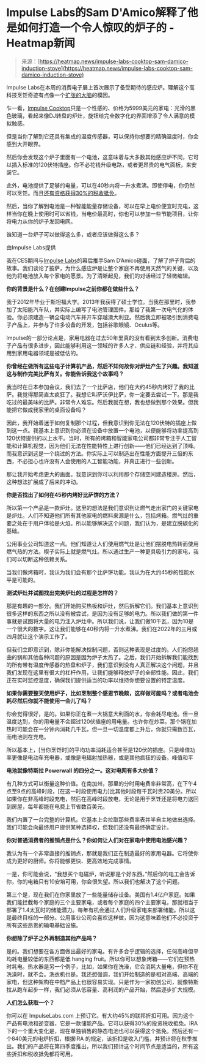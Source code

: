 <!--yml

类别：未分类

日期：2024年05月27日 15:01:07

-->

# Impulse Labs的Sam D'Amico解释了他是如何打造一个令人惊叹的炉子的 - Heatmap新闻

> 来源：[https://heatmap.news/impulse-labs-cooktop-sam-damico-induction-stove](https://heatmap.news/impulse-labs-cooktop-sam-damico-induction-stove)

Impulse Labs在本周的消费电子展上首次展示了备受期待的感应炉。理解这个高科技烹饪奇迹有点像一个[扩张的大脑](https://knowyourmeme.com/memes/galaxy-brain)的模因。

乍一看，[Impulse Cooktop](https://www.impulselabs.com//#Product)只是一个性感的、价格为5999美元的家电：光滑的黑色玻璃，看起来像DJ转盘的炉灶，旋钮给完全数字化的界面增添了令人满意的模拟触感。

但是当你了解到它还具有集成的温度传感器，可以保持你想要的精确温度时，你会感到大开眼界。

然后你会发现这个炉子里面有一个电池，这意味着与大多数其他感应炉不同，它可以插入标准的120伏特插座。你不必花钱升级电路，或者更昂贵的电气面板，来安装它。

此外，电池提供了足够的电量，可以在40秒内将一升水煮沸。即使停电，你仍然可以烹饪。而且[还有资格获得30%的税收抵免](https://www.irs.gov/credits-deductions/residential-clean-energy-credit)。

然后，当你了解到电池是一种智能能量存储设备，可以在早上电价便宜时充电，这样当你在晚上使用时可以省钱，当电价最高时，你也可以参加一些节能项目，让你将电力从你的炉子发回电网。

谁知道一台炉子可以做得这么多，或者应该做得这么多？

由Impulse Labs提供

我在CES期间与[Impulse Labs](https://www.impulselabs.com/)的幕后推手Sam D’Amico碰面，了解了炉子背后的故事。我们谈论了披萨，为什么感应炉是让整个家庭不再使用天然气的关键，以及他为将电池放入每个家电的愿景。为了清晰起见，我们的对话经过了轻微编辑。

**你的背景是什么？在创建Impulse之前你都在做些什么？**

我于2012年毕业于斯坦福大学。2013年我获得了硕士学位。当我在那里时，我参加了太阳能汽车队，并实际上编写了电池管理固件。那给了我第一次电气化的体验。你必须建造一辆全电动汽车并开车穿越澳大利亚。然后我立即被吸引到消费电子产品上，并参与了许多设备的开发，包括谷歌眼镜、Oculus等。

Impulse的一部分论点是，家用电器在过去50年里真的没有看到太多创新。消费电子产品有很多进步，因此能够利用这一领域的许多人才、供应链和经验，并将其应用到家用电器领域是被低估的。

**你曾经在做所有这些电子计算机产品，然后不知何故你对炉灶产生了兴趣。我知道这与制作完美比萨有关。你能告诉我这个故事吗？**

我当时在日本参加会议，我们去了一个比萨店，他们在大约45秒内烤好了我的比萨。我觉得那简直太疯狂了。我想它叫萨沃伊比萨，你一定要去尝试一下。那是我吃过的最美味的比萨。非常令人难忘。然后我就在想，我也想做到那个效果。但我能把它做成我家里的桌面设备吗？

因此，我开始着迷于如何复制那个过程，但我意识到你无法在120伏特的插座上做到这一点。我基本上意识到你必须在设备中放置一个电池，以便能够将功率提高到120伏特提供的以上水平。当时，所有的烤箱和智能家电公司都非常专注于人工智能和计算机视觉，因为他们无法在性能特性上进行创新——他们已经达到了顶峰。而我意识到这是一个绕过的方法。你实际上可以制造出在性能方面提升三倍的东西，不必担心也许没有人会使用的人工智能功能，并真正进行一些创新。

那让我开始考虑更大的画面。我意识到你可以利用那个存储空间建造楼房。然后，这种想法扩展成了后来的冲动。

**你是否找出了如何在45秒内烤好比萨饼的方法？**

所以第一个产品是一款炉灶。这里的想法是我们意识到让燃气走出家门的关键家电是炉灶。人们不知道他们所有其他家电的燃料来源是什么，包括烤箱。燃气灶的重要之处在于用户体验是火焰。所以能够解决这个问题，我们认为，是建立脱碳化的基础。

公用事业公司知道这一点。他们知道让人们使用燃气灶是让他们摆脱电热转而使用燃气热的方法。楔子实际上就是燃气灶。所以通过生产一种更具吸引力的家电，我们可以切断这种依赖关系。

当我们做烤箱时，我认为我们会有那个比萨饼功能。我认为在大约45秒的性能水平是可能的。

**测试炉灶并试图找出完美炉灶的过程是怎样的？**

那是有趣的一部分。我们开始购买热板和炉灶，然后拆解它们。我们基本上意识到很多这样的东西之所以没有被尝试，是因为没有足够的电力。所以我们做的第一件事就是试图将大量的电力注入炉灶中。所以我们说，让我们做10千瓦，因为10是一个很大的数字。这让我们能够在40秒内将一升水煮沸。我们在2022年的三月或四月就让这个演示工作了。

但我们立即意识到，除非你能解决控制问题，否则这种表现是过度的。人们抱怨翘曲的锅和其他各种问题的原因是因为炉子太热了。之后，我们开始拆解我们能找到的所有带有温度传感器的热盘和炉子，我们意识到没有人真正解决这个问题，并且我们发现在这里有很大的杠杆作用，让我们能够释放炉子的全部性能。因此，我们正在实时监控温度，确保我们提供适当的功率以维持你想要设置的特定温度。

**如果你需要整天使用炉子，比如烹制整个感恩节晚餤，这样做可能吗？或者电池会耗尽然后你就不能使用一会儿了吗？**

你会觉得很好，是的。如果你正在煮一大锅意大利面的水，你会耗尽电池。但一旦温度达到，你的用电量不会超过120伏插座的用电量。也许你在炒菜。那个锅在加热时可能会在一分钟内消耗几千瓦，但一旦一切温度都上升后，你就只需数百瓦，而电池则在充电。

所以基本上，[当你烹饪时]的平均功率消耗适合甚至是120伏的插座。只是峰值功率更像是电动车充电器，或像是电辐射加热器，或是其他疯狂的设备。峰值和平

**电池就像特斯拉 Powerwall 的四分之一。这对电网有多大价值？**

有几种方式可以衡量这种价值。在南加州，那里的分时用电费率非常高，在下午4点至9点的高峰时段，[在这一时段使用电力]比其他时段每千瓦时贵20美分。所以如果你在非高峰时段充电，然后在高峰时段放电，无论是用于烹饪还是将电力送回到房屋，每年都能在电费上节省数百美元。

我们内置了一台完整的计算机。它基本上会拉取那些费率表并半自主地做出选择。我们可能会向最终用户提供某种选择权，但我们还没有最终确定设计。

**你对普通消费者的推销点是什么？你如何让人们对在家电中使用电池感兴趣？**

我认为有一个非常直接的推销点，那就是我们正在制造最好的家用电器。它将使你成为更好的厨师。你将能够更快、更高效地完成事情。

一是，你可能会说，“我想买个电磁炉，听说那是个好东西。”然后你的电工会告诉你，你的电箱只有10安培可用，你会很失望。所以我们也解决了这个问题。

第三个是，现在我们在你家里放了一些能量储存设备。美国有1.4亿户家庭。如果我们能拦截每个家庭的三个主要家电，或者每个家庭的四个主要家电，那就相当于部署了1.4太瓦时的储能潜力。每年有机会通过人们升级家电来部署储能。所以这是最终目标的一部分。公用事业公司会喜欢这样做，因为这意味着他们不必投资于所有这些昂贵的输电基础设施。

**你想除了炉子之外再制造其他产品吗？**

是的。我们想要在各方面做出最好的家电。有许多合乎逻辑的选择，任何高峰但平均耗电量较低的东西都是低 hanging fruit。所以你可以想象烤箱——它们在预热时耗电。热水器是另一个例子，比如，如果你在洗澡，它会消耗大量电，但你不在洗澡时，就不会。洗衣机也是。我还想强调，我们开始制造的是相对高端、高端的家电，但这种架构在中档产品上也很容易实现。只是作为一家初创公司，就像特斯拉从跑车起步一样，我们必须从低容量、高利润的产品开始，然后逐步扩大规模。

**人们怎么获取一个？**

你可以在 ImpulseLabs.com 上预订它。有大约45%的联邦折扣可用。因为这个产品有电池和逆变器，它是一款储能产品。它可以获得30%的投资税收抵免。IRA 下的一个重大变化是，现在单独销售的静态电池也可以获得这个抵免。然后还有一个840美元的电炉折扣，根据IRA 的规定，该折扣是收入门槛，并预计将在秋季推出。我们的产品将在第四季度推出，所以我们预计这个时间节点是适当的，所有这些折扣和税收抵免都将可用。
